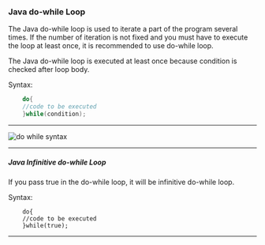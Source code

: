 ### Java do-while Loop
    
 The Java do-while loop is used to iterate a part of the program several times. If the number of iteration is not fixed and you must have to execute the loop at least once, it is recommended to use do-while loop.
    
  The Java do-while loop is executed at least once because condition is checked after loop body.
    
  Syntax:
```java
    do{  
    //code to be executed  
    }while(condition);  
```
        
------

![do while syntax](https://static.javatpoint.com/cpages/images/dowhile.png)

----

##### Java Infinitive do-while Loop

If you pass true in the do-while loop, it will be infinitive do-while loop.

Syntax:
```
    do{  
    //code to be executed  
    }while(true);  
```

------

 
    